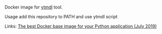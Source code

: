Docker image for [ytmdl](https://github.com/deepjyoti30/ytmdl) tool.

Usage add this repository to PATH and use ytmdl script

Links:
[The best Docker base image for your Python application (July 2019)](https://pythonspeed.com/articles/base-image-python-docker-images/)
